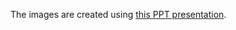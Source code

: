 The images are created using [this PPT presentation](https://sap.sharepoint.com/:p:/r/sites/201324/_layouts/15/Doc.aspx?sourcedoc=%7B6FDA5C7B-265E-4D18-A0AC-57CECA411D3F%7D&file=SDK-overview.pptx&action=edit&mobileredirect=true).
